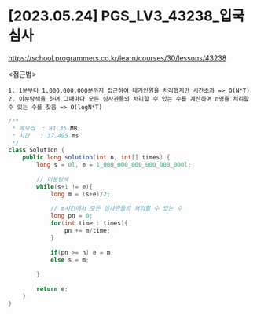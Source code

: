 #   [2023.05.24] PGS_LV3_43238_입국심사
https://school.programmers.co.kr/learn/courses/30/lessons/43238

<접근법>

```
1. 1분부터 1,000,000,000분까지 접근하여 대기인원을 처리했지만 시간초과 => O(N*T)
2. 이분탐색을 하며 그때마다 모든 심사관들의 처리할 수 있는 수를 계산하며 n명을 처리할 수 있는 수를 찾음 => O(logN*T)
```




```java
/**
 * 메모리  : 81.35 MB
 * 시간   : 37.495 ms
 */
class Solution {
    public long solution(int n, int[] times) {
        long s = 0l, e = 1_000_000_000_000_000_000l;
        
        // 이분탐색
        while(s+1 != e){
            long m = (s+e)/2;
            
            // m시간에서 모든 심사관들의 처리할 수 있는 수
            long pn = 0;
            for(int time : times){
                pn += m/time;
            }
            
            if(pn >= n) e = m;
            else s = m;
            
        }
        
        return e;
    }
}
```